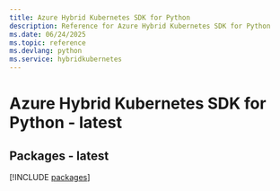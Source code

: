 ```yaml
---
title: Azure Hybrid Kubernetes SDK for Python
description: Reference for Azure Hybrid Kubernetes SDK for Python
ms.date: 06/24/2025
ms.topic: reference
ms.devlang: python
ms.service: hybridkubernetes
---
```

# Azure Hybrid Kubernetes SDK for Python - latest
## Packages - latest
[!INCLUDE [packages](hybrid-kubernetes-index.md)]